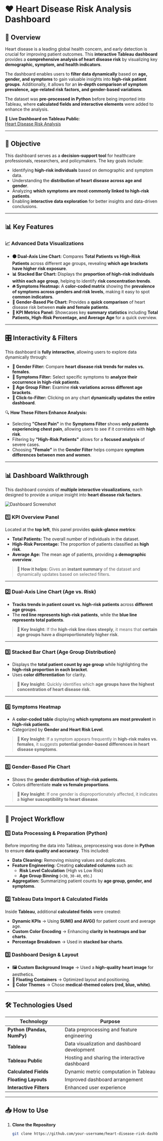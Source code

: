 # ❤️ Heart Disease Risk Analysis Dashboard

## 📌 Overview
Heart disease is a leading global health concern, and early detection is crucial for improving patient outcomes. This **interactive Tableau dashboard** provides a **comprehensive analysis of heart disease risk** by visualizing key **demographic, symptom, and health indicators**.

The dashboard enables users to **filter data dynamically** based on **age, gender, and symptoms** to gain valuable insights into **high-risk patient groups**. Additionally, it allows for an **in-depth comparison of symptom prevalence, age-related risk factors, and gender-based variations**.

The dataset was **pre-processed in Python** before being imported into Tableau, where **calculated fields and interactive elements** were added to enhance the analysis.

🔗 **Live Dashboard on Tableau Public**:  
[Heart Disease Risk Analysis](https://public.tableau.com/app/profile/sumit.dighe8857/viz/HeartDiseaseRisk_17419185924340/HeartDiseaseRisk)

---

## 🎯 Objective
This dashboard serves as a **decision-support tool** for healthcare professionals, researchers, and policymakers. The key goals include:
- Identifying **high-risk individuals** based on demographic and symptom data.
- Understanding the **distribution of heart disease across age and gender**.
- Analyzing **which symptoms are most commonly linked to high-risk patients**.
- Enabling **interactive data exploration** for better insights and data-driven conclusions.

---

## 📊 Key Features

### 📈 **Advanced Data Visualizations**
- **🟠 Dual-Axis Line Chart:** Compares **Total Patients vs High-Risk Patients** across different age groups, revealing **which age brackets have higher risk exposure**.
- **📊 Stacked Bar Chart:** Displays the **proportion of high-risk individuals within each age group**, helping to identify **risk concentration trends**.
- **🔥 Symptoms Heatmap:** A **color-coded matrix** showing the **prevalence of symptoms across genders and risk levels**, making it easy to spot **common indicators**.
- **🥧 Gender-Based Pie Chart:** Provides a **quick comparison** of heart disease risk between **male and female patients**.
- **📌 KPI Metrics Panel:** Showcases key **summary statistics** including **Total Patients, High-Risk Percentage, and Average Age** for a quick overview.

---

## 🎛 **Interactivity & Filters**
This dashboard is **fully interactive**, allowing users to explore data dynamically through:
- **🔹 Gender Filter:** Compare **heart disease risk trends for males vs. females**.
- **🔹 Symptoms Filter:** Select specific symptoms to **analyze their occurrence in high-risk patients**.
- **🔹 Age Group Filter:** Examine **risk variations across different age brackets**.
- **🔹 Click-to-Filter:** Clicking on any chart **dynamically updates the entire dashboard**.

🔍 **How These Filters Enhance Analysis:**
- Selecting **"Chest Pain"** in the **Symptoms Filter** shows **only patients experiencing chest pain**, allowing users to see if it correlates with **high risk**.
- Filtering by **"High-Risk Patients"** allows for a **focused analysis** of severe cases.
- Choosing **"Female"** in the **Gender Filter** helps compare **symptom differences between men and women**.

---

## 📊 **Dashboard Walkthrough**
This dashboard consists of **multiple interactive visualizations**, each designed to provide a unique insight into **heart disease risk factors**.

![Dashboard Screenshot](Screenshot%202025-03-15%20120242.png)

### **1️⃣ KPI Overview Panel**
Located at the **top left**, this panel provides **quick-glance metrics**:
- **Total Patients:** The overall number of individuals in the dataset.
- **High-Risk Percentage:** The proportion of patients classified as **high risk**.
- **Average Age:** The mean age of patients, providing a **demographic overview**.

> **🔎 How it helps:** Gives an **instant summary** of the dataset and dynamically updates based on selected filters.

---

### **2️⃣ Dual-Axis Line Chart (Age vs. Risk)**
- **Tracks trends in patient count vs. high-risk patients** across **different age groups**.
- The **red line represents high-risk patients**, while the **blue line represents total patients**.

> **🔎 Key Insight:** If the **high-risk line rises steeply**, it means that **certain age groups have a disproportionately higher risk**.

---

### **3️⃣ Stacked Bar Chart (Age Group Distribution)**
- Displays the **total patient count by age group** while highlighting the **high-risk proportion in each bracket**.
- Uses **color differentiation** for clarity.

> **🔎 Key Insight:** Quickly identifies which **age groups have the highest concentration of heart disease risk**.

---

### **4️⃣ Symptoms Heatmap**
- A **color-coded table** displaying **which symptoms are most prevalent** in **high-risk patients**.
- Categorized by **Gender and Heart Risk Level**.

> **🔎 Key Insight:** If a symptom appears frequently in **high-risk males vs. females**, it suggests **potential gender-based differences in heart disease symptoms**.

---

### **5️⃣ Gender-Based Pie Chart**
- Shows the **gender distribution of high-risk patients**.
- Colors differentiate **male vs female proportions**.

> **🔎 Key Insight:** If one gender is disproportionately affected, it indicates a **higher susceptibility to heart disease**.

---

## 📂 Project Workflow

### **1️⃣ Data Processing & Preparation (Python)**
Before importing the data into Tableau, preprocessing was done in **Python** to ensure **data quality and accuracy**. This included:
- **Data Cleaning:** Removing missing values and duplicates.
- **Feature Engineering:** Creating **calculated columns** such as:
  - **Risk Level Calculation** (High vs Low Risk)
  - **Age Group Binning** (`<30`, `30-40`, etc.)
- **Aggregation:** Summarizing patient counts by **age group, gender, and symptoms**.

### **2️⃣ Tableau Data Import & Calculated Fields**
Inside **Tableau**, additional **calculated fields** were created:
- **Dynamic KPIs** → Using **SUM() and AVG()** for patient count and average age.
- **Custom Color Encoding** → Enhancing **clarity in heatmaps and bar charts**.
- **Percentage Breakdown** → Used in **stacked bar charts**.

### **3️⃣ Dashboard Design & Layout**
- **🖼️ Custom Background Image** → Used a **high-quality heart image** for aesthetics.
- **📌 Floating Containers** → Optimized layout and positioning.
- **🎨 Color Themes** → Chose **medical-themed colors (red, blue, white)**.

---

## 🛠️ Technologies Used

| Technology  | Purpose |
|-------------|---------|
| **Python (Pandas, NumPy)** | Data preprocessing and feature engineering |
| **Tableau** | Data visualization and dashboard development |
| **Tableau Public** | Hosting and sharing the interactive dashboard |
| **Calculated Fields** | Dynamic metric computation in Tableau |
| **Floating Layouts** | Improved dashboard arrangement |
| **Interactive Filters** | Enhanced user experience |

---

## 📥 How to Use
1. **Clone the Repository**
   ```bash
   git clone https://github.com/your-username/heart-disease-risk-dashboard.git

